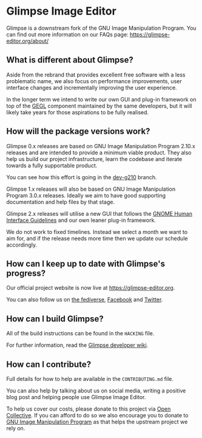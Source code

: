 # Glimpse Image Editor

Glimpse is a downstream fork of the GNU Image Manipulation Program. You can find out more information on our FAQs page: https://glimpse-editor.org/about/

## What is different about Glimpse?
Aside from the rebrand that provides excellent free software with a less problematic name, we also focus on performance improvements, user interface changes and incrementally improving the user experience.

In the longer term we intend to write our own GUI and plug-in framework on top of the [GEGL](https://en.wikipedia.org/wiki/GEGL) component maintained by the same developers, but it will likely take years for those aspirations to be fully realised.

## How will the package versions work?
Glimpse 0.x releases are based on GNU Image Manipulation Program 2.10.x releases and are intended to provide a minimum viable product. They also help us build our project infrastructure, learn the codebase and iterate towards a fully supportable product.

You can see how this effort is going in the [dev-g210](https://github.com/glimpse-editor/Glimpse/tree/dev-g210) branch.

Glimpse 1.x releases will also be based on GNU Image Manipulation Program 3.0.x releases. Ideally we aim to have good supporting documentation and help files by that stage.

Glimpse 2.x releases will utilise a new GUI that follows the [GNOME Human Interface Guidelines](https://developer.gnome.org/hig/stable/) and our own leaner plug-in framework.

We do not work to fixed timelines. Instead we select a month we want to aim for, and if the release needs more time then we update our schedule accordingly.

## How can I keep up to date with Glimpse's progress?
Our official project website is now live at https://glimpse-editor.org.

You can also follow us on [the fediverse](https://bobadon.co.uk/@glimpse), [Facebook](https://www.facebook.com/glimpse.editor) and [Twitter](https://twitter.com/glimpse_editor).

## How can I build Glimpse?
All of the build instructions can be found in the `HACKING` file.

For further information, read the [Glimpse developer wiki](https://wiki.glimpse-editor.org/index.php?title=Building_Glimpse).

## How can I contribute?
Full details for how to help are available in the `CONTRIBUTING.md` file.

You can also help by talking about us on social media, writing a positive blog post and helping people use Glimpse Image Editor.

To help us cover our costs, please donate to this project via [Open Collective](https://opencollective.com/glimpse). If you can afford to do so we also encourage you to donate to [GNU Image Manipulation Program](https://www.gimp.org/donating/) as that helps the upstream project we rely on.
